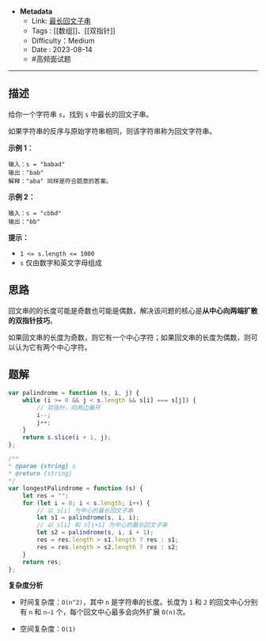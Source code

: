 - **Metadata**
	- Link:  [最长回文子串](https://leetcode.cn/problems/longest-palindromic-substring/description/ "https://leetcode.cn/problems/longest-palindromic-substring/description/")
	- Tags :  [[数组]]、[[双指针]]
	- Difficulty：Medium
	- Date : 2023-08-14
	- #高频面试题 
---

## 描述

给你一个字符串 `s`，找到 `s` 中最长的回文子串。

如果字符串的反序与原始字符串相同，则该字符串称为回文字符串。

**示例 1：**

```
输入：s = "babad"
输出："bab"
解释："aba" 同样是符合题意的答案。
```

**示例 2：**

```
输入：s = "cbbd"
输出："bb"
```

**提示：**

- `1 <= s.length <= 1000`
- `s` 仅由数字和英文字母组成

## 思路

回文串的的长度可能是奇数也可能是偶数，解决该问题的核心是**从中心向两端扩散的双指针技巧**。

如果回文串的长度为奇数，则它有一个中心字符；如果回文串的长度为偶数，则可以认为它有两个中心字符。

## 题解

```js
var palindrome = function (s, i, j) {
    while (i >= 0 && j < s.length && s[i] === s[j]) {
        // 双指针，向两边展开
        i--;
        j++;
    }
    return s.slice(i + 1, j);
};

/**
* @param {string} s
* @return {string}
*/
var longestPalindrome = function (s) {
    let res = "";
    for (let i = 0; i < s.length; i++) {
        // 以 s[i] 为中心的最长回文子串
        let s1 = palindrome(s, i, i);
        // 以 s[i] 和 s[i+1] 为中心的最长回文子串
        let s2 = palindrome(s, i, i + 1);
        res = res.length > s1.length ? res : s1;
        res = res.length > s2.length ? res : s2;
    }
    return res;
};
```

**复杂度分析**

- 时间复杂度：`O(n^2)`，其中 `n` 是字符串的长度。长度为 `1` 和 `2` 的回文中心分别有 `n` 和 `n−1` 个，每个回文中心最多会向外扩展 `O(n)`次。

- 空间复杂度：`O(1)`
